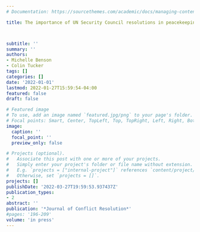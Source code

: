 ```yaml
---
# Documentation: https://sourcethemes.com/academic/docs/managing-content/

title: The importance of UN Security Council resolutions in peacekeeping operations



subtitle: ''
summary: ''
authors:
- Michelle Benson
- Colin Tucker
tags: []
categories: []
date: '2022-01-01'
lastmod: 2022-01-27T15:59:54-04:00
featured: false
draft: false

# Featured image
# To use, add an image named `featured.jpg/png` to your page's folder.
# Focal points: Smart, Center, TopLeft, Top, TopRight, Left, Right, BottomLeft, Bottom, BottomRight.
image:
  caption: ''
  focal_point: ''
  preview_only: false

# Projects (optional).
#   Associate this post with one or more of your projects.
#   Simply enter your project's folder or file name without extension.
#   E.g. `projects = ["internal-project"]` references `content/project/deep-learning/index.md`.
#   Otherwise, set `projects = []`.
projects: []
publishDate: '2022-03-27T19:59:53.937437Z'
publication_types:
- 2
abstract: ''
publication: '*Journal of Conflict Resolution*'
#pages: '196-209'
volume: 'in press'
---
```


